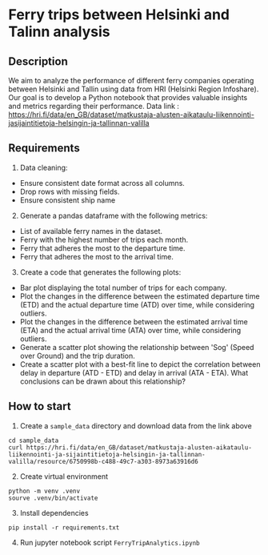 # Ferry trips between Helsinki and Talinn analysis

## Description
We aim to analyze the performance of different ferry companies operating between Helsinki and Tallin using data from HRI (Helsinki Region Infoshare). Our goal is to develop a Python notebook that provides valuable insights and metrics regarding their performance.
Data link : https://hri.fi/data/en_GB/dataset/matkustaja-alusten-aikataulu-liikennointi-jasijaintitietoja-helsingin-ja-tallinnan-valilla

## Requirements

1. Data cleaning:
+ Ensure consistent date format across all columns.
+ Drop rows with missing fields.
+ Ensure consistent ship name

2. Generate a pandas dataframe with the following metrics:
+ List of available ferry names in the dataset.
+ Ferry with the highest number of trips each month.
+ Ferry that adheres the most to the departure time.
+ Ferry that adheres the most to the arrival time.

3. Create a code that generates the following plots:
+ Bar plot displaying the total number of trips for each company.
+ Plot the changes in the difference between the estimated departure time
(ETD) and the actual departure time (ATD) over time, while considering
outliers.
+ Plot the changes in the difference between the estimated arrival time (ETA)
and the actual arrival time (ATA) over time, while considering outliers. 
+ Generate a scatter plot showing the relationship between 'Sog' (Speed over
Ground) and the trip duration.
+ Create a scatter plot with a best-fit line to depict the correlation between
delay in departure (ATD - ETD) and delay in arrival (ATA - ETA). What
conclusions can be drawn about this relationship?

## How to start

1. Create a `sample_data` directory and download data from the link above
```
cd sample_data
curl https://hri.fi/data/en_GB/dataset/matkustaja-alusten-aikataulu-liikennointi-ja-sijaintitietoja-helsingin-ja-tallinnan-valilla/resource/6750998b-c488-49c7-a303-8973a63916d6
```
2. Create virtual environment
```
python -m venv .venv
sourve .venv/bin/activate
```
3. Install dependencies
```
pip install -r requirements.txt
```
4. Run jupyter notebook script `FerryTripAnalytics.ipynb` 